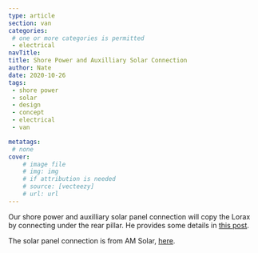 ```yaml
---
type: article
section: van
categories: 
 # one or more categories is permitted
 - electrical
navTitle: 
title: Shore Power and Auxilliary Solar Connection
author: Nate
date: 2020-10-26
tags:
 - shore power
 - solar
 - design
 - concept
 - electrical
 - van

metatags:
 # none
cover: 
	# image file
	# img: img
	# if attribution is needed
	# source: [vecteezy]
	# url: url
---
```





Our shore power and auxilliary solar panel connection will copy the Lorax by connecting under the rear pillar.  He provides some details in [this post](https://www.fordtransitusaforum.com/threads/the-lorax-build-thread.72698/post-1074290). 



The solar panel connection is from AM Solar, [here](https://amsolar.com/rv-connections/plug-prtbl-batt-8ga).

